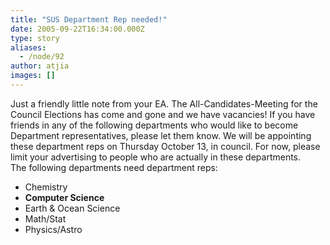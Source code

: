```yaml
---
title: "SUS Department Rep needed!"
date: 2005-09-22T16:34:00.000Z
type: story
aliases:
  - /node/92
author: atjia
images: []
---
```


<div class="field field-name-body field-type-text-with-summary field-label-hidden"><div class="field-items"><div class="field-item even"><p>Just a friendly little note from your EA. The All-Candidates-Meeting for the Council Elections has come and gone and we have vacancies! If you have friends in any of the following departments who would like to become Department representatives, please let them know. We will be appointing these department reps on Thursday October 13, in council. For now, please limit your advertising to people who are actually in these departments.<br>
The following departments need department reps:</p>
<ul>
<li>Chemistry
</li><li><b>Computer Science</b>
</li><li>Earth &amp; Ocean Science
</li><li>Math/Stat
</li><li>Physics/Astro
</li></ul>
</div></div></div>    <footer>
          </footer>